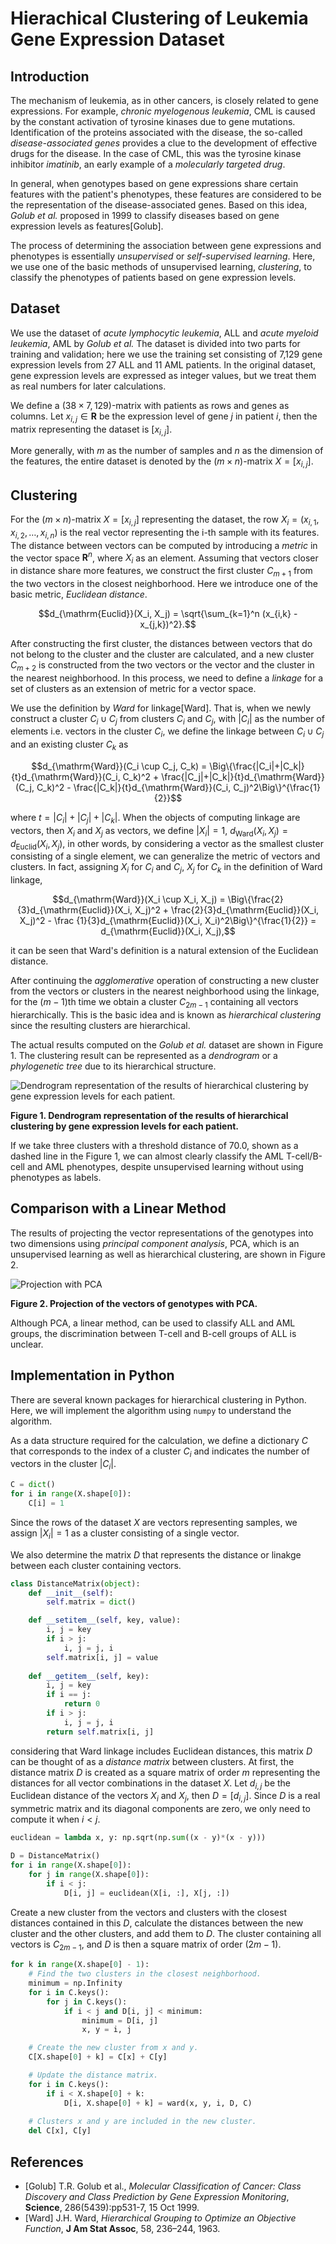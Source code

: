 # Hierachical Clustering of Leukemia Gene Expression Dataset

## Introduction

The mechanism of leukemia, as in other cancers, is closely related to gene expressions.
For example, *chronic myelogenous leukemia*, CML is caused by the constant activation of tyrosine kinases due to gene mutations.
Identification of the proteins associated with the disease, the so-called *disease-associated genes* provides a clue to the development of effective drugs for the disease.
In the case of CML, this was the tyrosine kinase inhibitor *imatinib*, an early example of a *molecularly targeted drug*.

In general, when genotypes based on gene expressions share certain features with the patient's phenotypes, these features are considered to be the representation of the disease-associated genes.
Based on this idea, *Golub et al.* proposed in 1999 to classify diseases based on gene expression levels as features[Golub].

The process of determining the association between gene expressions and phenotypes is essentially *unsupervised* or *self-supervised learning*.
Here, we use one of the basic methods of unsupervised learning, *clustering*, to classify the phenotypes of patients based on gene expression levels.

## Dataset

We use the dataset of *acute lymphocytic leukemia*, ALL and *acute myeloid leukemia*, AML by *Golub et al.*
The dataset is divided into two parts for training and validation; here we use the training set consisting of 7,129 gene expression levels from 27 ALL and 11 AML patients.
In the original dataset, gene expression levels are expressed as integer values, but we treat them as real numbers for later calculations.

We define a $(38 \times 7,129)$-matrix with patients as rows and genes as columns.
Let $x_{i,j} \in \mathbf{R}$ be the expression level of gene $j$ in patient $i$, then the matrix representing the dataset is $[x_{i,j}]$.

More generally, with $m$ as the number of samples and $n$ as the dimension of the features, the entire dataset is denoted by the $(m \times n)$-matrix $X = [x_{i,j}]$.

## Clustering

For the $(m \times n)$-matrix $X = [x_{i,j}]$ representing the dataset, the row $X_i = (x_{i,1}, x_{i,2}, \dots, x_{i, n})$ is the real vector representing the i-th sample with its features.
The distance between vectors can be computed by introducing a *metric* in the vector space $\mathbf{R}^n$, where $X_i$ as an element.
Assuming that vectors closer in distance share more features, we construct the first cluster $C_{m+1}$ from the two vectors in the closest neighborhood.
Here we introduce one of the basic metric, *Euclidean distance*.
```math
d_{\mathrm{Euclid}}(X_i, X_j) = \sqrt{\sum_{k=1}^n (x_{i,k} - x_{j,k})^2}.
```

After constructing the first cluster, the distances between vectors that do not belong to the cluster and the cluster are calculated, and a new cluster $C_{m+2}$ is constructed from the two vectors or the vector and the cluster in the nearest neighborhood.
In this process, we need to define a *linkage* for a set of clusters as an extension of metric for a vector space.

We use the definition by *Ward* for linkage[Ward].
That is, when we newly construct a cluster $C_i \cup C_j$ from clusters $C_i$ and $C_j$, with $|C_i|$ as the number of elements i.e. vectors in the cluster $C_i$, we define the linkage between $C_i \cup C_j$ and an existing cluster $C_k$ as
```math
d_{\mathrm{Ward}}(C_i \cup C_j, C_k) = \Big\{\frac{|C_i|+|C_k|}{t}d_{\mathrm{Ward}}(C_i, C_k)^2 + \frac{|C_j|+|C_k|}{t}d_{\mathrm{Ward}}(C_j, C_k)^2 - \frac{|C_k|}{t}d_{\mathrm{Ward}}(C_i, C_j)^2\Big\}^{\frac{1}{2}}
```
where $t = |C_i| + |C_j| + |C_k|$.
When the objects of computing linkage are vectors, then $X_i$ and $X_j$ as vectors, we define $|X_i| = 1$, $d_{\mathrm{Ward}}(X_i, X_j) = d_{\mathrm{Euclid}}(X_i, X_j)$, in other words, by considering a vector as the smallest cluster consisting of a single element, we can generalize the metric of vectors and clusters.
In fact, assigning $X_i$ for $C_i$ and $C_j$, $X_j$ for $C_k$ in the definition of Ward linkage,
```math
d_{\mathrm{Ward}}(X_i \cup X_i, X_j) = \Big\{\frac{2}{3}d_{\mathrm{Euclid}}(X_i, X_j)^2 + \frac{2}{3}d_{\mathrm{Euclid}}(X_i, X_j)^2 - \frac {1}{3}d_{\mathrm{Euclid}}(X_i, X_i)^2\Big\}^{\frac{1}{2}} = d_{\mathrm{Euclid}}(X_i, X_j),
```
it can be seen that Ward's definition is a natural extension of the Euclidean distance.

After continuing the *agglomerative* operation of constructing a new cluster from the vectors or clusters in the nearest neighborhood using the linkage, for the $(m-1)$th time we obtain a cluster $C_{2m-1}$ containing all vectors hierarchically.
This is the basic idea and is known as *hierarchical clustering* since the resulting clusters are hierarchical. 

The actual results computed on the *Golub et al.* dataset are shown in Figure 1.
The clustering result can be represented as a *dendrogram* or a *phylogenetic tree* due to its hierarchical structure.

![Dendrogram representation of the results of hierarchical clustering by gene expression levels for each patient.](figure/Golub_Clustering.png)

**Figure 1. Dendrogram representation of the results of hierarchical clustering by gene expression levels for each patient.**

If we take three clusters with a threshold distance of 70.0, shown as a dashed line in the Figure 1, we can almost clearly classify the AML T-cell/B-cell and AML phenotypes, despite unsupervised learning without using phenotypes as labels.

## Comparison with a Linear Method

The results of projecting the vector representations of the genotypes into two dimensions using *principal component analysis*, PCA, which is an unsupervised learning as well as hierarchical clustering, are shown in Figure 2.

![Projection with PCA](figure/Golub_PCA.png)

**Figure 2. Projection of the vectors of genotypes with PCA.**

Although PCA, a linear method, can be used to classify ALL and AML groups, the discrimination between T-cell and B-cell groups of ALL is unclear.

## Implementation in Python

There are several known packages for hierarchical clustering in Python.
Here, we will implement the algorithm using `numpy` to understand the algorithm.

As a data structure required for the calculation, we define a dictionary $C$ that corresponds to the index of a cluster $C_i$ and indicates the number of vectors in the cluster $|C_i|$.
```python
C = dict()
for i in range(X.shape[0]):
    C[i] = 1
```
Since the rows of the dataset $X$ are vectors representing samples, we assign $|X_i| = 1$ as a cluster consisting of a single vector.

We also determine the matrix $D$ that represents the distance or linakge between each cluster containing vectors.
```python
class DistanceMatrix(object):
    def __init__(self):
        self.matrix = dict()

    def __setitem__(self, key, value):
        i, j = key
        if i > j:
            i, j = j, i
        self.matrix[i, j] = value
        
    def __getitem__(self, key):
        i, j = key
        if i == j:
            return 0
        if i > j:
            i, j = j, i
        return self.matrix[i, j]
```
considering that Ward linkage includes Euclidean distances, this matrix $D$ can be thought of as a *distance matrix* between clusters.
At first, the distance matrix $D$ is created as a square matrix of order $m$ representing the distances for all vector combinations in the dataset $X$.
Let $d_{i,j}$ be the Euclidean distance of the vectors $X_i$ and $X_j$, then $D = [d_{i,j}]$.
Since $D$ is a real symmetric matrix and its diagonal components are zero, we only need to compute it when $i < j$.
```python
euclidean = lambda x, y: np.sqrt(np.sum((x - y)*(x - y)))

D = DistanceMatrix()
for i in range(X.shape[0]):
    for j in range(X.shape[0]):
        if i < j:
            D[i, j] = euclidean(X[i, :], X[j, :])
```

Create a new cluster from the vectors and clusters with the closest distances contained in this $D$, calculate the distances between the new cluster and the other clusters, and add them to $D$.
The cluster containing all vectors is $C_{2m-1}$, and $D$ is then a square matrix of order $(2m-1)$.
```python
for k in range(X.shape[0] - 1):
    # Find the two clusters in the closest neighborhood.
    minimum = np.Infinity
    for i in C.keys():
        for j in C.keys():
            if i < j and D[i, j] < minimum:
                minimum = D[i, j]
                x, y = i, j

    # Create the new cluster from x and y.
    C[X.shape[0] + k] = C[x] + C[y]

    # Update the distance matrix.
    for i in C.keys():
        if i < X.shape[0] + k:
            D[i, X.shape[0] + k] = ward(x, y, i, D, C)
    
    # Clusters x and y are included in the new cluster.
    del C[x], C[y]
```

## References

- [Golub] T.R. Golub et al., *Molecular Classification of Cancer: Class Discovery and Class Prediction by Gene Expression Monitoring*, **Science**, 286(5439):pp531-7, 15 Oct 1999.
- [Ward] J.H. Ward, *Hierarchical Grouping to Optimize an Objective Function*, **J Am Stat Assoc**, 58, 236–244, 1963.
